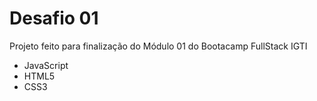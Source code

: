 # Desafio 01 
Projeto feito para finalização do Módulo 01 do Bootacamp FullStack IGTI

* JavaScript
* HTML5
* CSS3